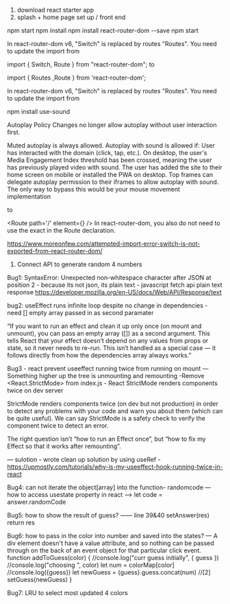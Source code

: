 1. download react starter app
2. splash + home page set up / front end

npm start
npm install
npm install react-router-dom --save
npm start

In react-router-dom v6, "Switch" is replaced by routes "Routes". You need to update the import from

import { Switch, Route } from "react-router-dom";
to

import { Routes ,Route } from 'react-router-dom';

In react-router-dom v6, "Switch" is replaced by routes "Routes". You need to update the import from

npm install use-sound

Autoplay Policy Changes no longer allow autoplay without user interaction first.

Muted autoplay is always allowed.
Autoplay with sound is allowed if:
User has interacted with the domain (click, tap, etc.).
On desktop, the user's Media Engagement Index threshold has been crossed, meaning the user has previously played video with sound.
The user has added the site to their home screen on mobile or installed the PWA on desktop.
Top frames can delegate autoplay permission to their iframes to allow autoplay with sound.
The only way to bypass this would be your mouse movement implementation

<Route path="/" component={Home} />
to

<Route path='/' element={<Home/>} />
In react-router-dom, you also do not need to use the exact in the Route declaration.

https://www.moreonfew.com/attempted-import-error-switch-is-not-exported-from-react-router-dom/


1. Connect API to generate random 4 numbers

Bug1: SyntaxError: Unexpected non-whitespace character after JSON at position 2 - because its not json, its plain text - javascript fetch api plain text response
https://developer.mozilla.org/en-US/docs/Web/API/Response/text


bug2: useEffect runs infinite loop despite no change in dependencies - need [] empty array passed in as second paramater

“If you want to run an effect and clean it up only once (on mount and unmount), you can pass an empty array ([]) as a second argument. This tells React that your effect doesn’t depend on any values from props or state, so it never needs to re-run. This isn’t handled as a special case — it follows directly from how the dependencies array always works.”

Bug3 - react prevent useeffect running twice from running on mount — Something higher up the tree is unmounting and remounting -Remove <React.StrictMode> from index.js  - React StrictMode renders components twice on dev server

StrictMode renders components twice (on dev but not production) in order to detect any problems with your code and warn you about them (which can be quite useful). We can say StrictMode is a safety check to verify the component twice to detect an error.

The right question isn’t “how to run an Effect once”, but “how to fix my Effect so that it works after remounting”.

— sulotion - wrote clean up solution by using useRef - https://upmostly.com/tutorials/why-is-my-useeffect-hook-running-twice-in-react


Bug4: can not iterate the object[array] into the function- randomcode — how to access usestate property in react —>         let code = answer.randomCode


Bug5: how to show the result of guess?  ——  line 39&40   setAnswer(res)  return res


Bug6: how to pass in the color into number and saved into the states?  —
A div element doesn't have a value attribute, and so nothing can be passed through on the back of an event object for that particular click event.
 function addToGuess(color) {
        //console.log("curr guess initially", { guess })
        //console.log("choosing ", color)
        let num = colorMap[color]
        //console.log({guess})
        let newGuess = {guess}.guess.concat(num)
         //[2]
        setGuess(newGuess)
    }




Bug7: LRU to select most updated 4 colors
